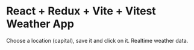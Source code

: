 # React + Redux + Vite + Vitest Weather App

Choose a location (capital), save it and click on it. Realtime weather data.
